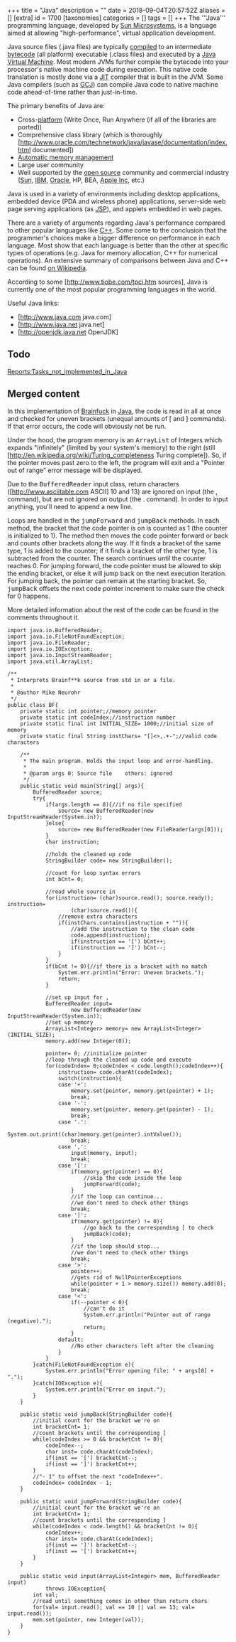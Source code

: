 +++
title = "Java"
description = ""
date = 2018-09-04T20:57:52Z
aliases = []
[extra]
id = 1700
[taxonomies]
categories = []
tags = []
+++
[](https://rosettacode.org/wiki/runs_on_vm::java_virtual_machine)
The '''Java''' programming language, developed by [Sun Microsystems](https://rosettacode.org/wiki/Sun_Microsystems), is a language aimed at allowing "high-performance", virtual application development.

Java source files (.java files) are typically [compiled](https://rosettacode.org/wiki/Compiler) to an intermediate [bytecode](https://rosettacode.org/wiki/bytecode) (all platform) executable (.class files) and executed by a [Java Virtual Machine](https://rosettacode.org/wiki/Java_Virtual_Machine).
Most modern JVMs further compile the bytecode into your processor's native machine code during execution.
This native code translation is mostly done via a [JIT](https://rosettacode.org/wiki/Just-In-Time) compiler that is built in the JVM. Some Java compilers (such as [GCJ](https://rosettacode.org/wiki/GCJ)) can compile Java code to native machine code ahead-of-time rather than just-in-time.

The primary benefits of Java are:
* Cross-[platform](https://rosettacode.org/wiki/platform) (Write Once, Run Anywhere (if all of the libraries are ported))
* Comprehensive class library (which is thoroughly [http://www.oracle.com/technetwork/java/javase/documentation/index.html documented])
* [Automatic memory management](https://rosettacode.org/wiki/garbage_collection)
* Large user community
* Well supported by the [open source](https://rosettacode.org/wiki/open_source) community and commercial industry ([Sun](https://rosettacode.org/wiki/Sun_Microsystems), [IBM](https://rosettacode.org/wiki/IBM), [Oracle](https://rosettacode.org/wiki/Oracle), HP, BEA, [Apple Inc](https://rosettacode.org/wiki/Apple_Inc), etc.)

Java is used in a variety of environments including desktop applications, embedded device (PDA and wireless phone) applications, server-side web page serving applications (as [JSP](https://rosettacode.org/wiki/Java_Server_Pages)), and applets embedded in web pages.

There are a variety of arguments regarding Java's performance compared to other popular languages like [C++](https://rosettacode.org/wiki/C++). Some come to the conclusion that the programmer's choices make a bigger difference on performance in each language. Most show that each language is better than the other at specific types of operations (e.g. Java for memory allocation, C++ for numerical operations).
An extensive summary of comparisons between Java and C++ can be found [on Wikipedia](https://en.wikipedia.org/wiki/Comparison_of_Java_and_C++).

According to some [http://www.tiobe.com/tpci.htm sources], Java is currently one of the most popular programming languages in the world.

Useful Java links:
* [http://www.java.com java.com]
* [http://www.java.net java.net]
* [http://openjdk.java.net OpenJDK]

## Todo
[Reports:Tasks_not_implemented_in_Java](https://rosettacode.org/wiki/Reports:Tasks_not_implemented_in_Java)


## Merged content



In this implementation of [Brainfuck](https://rosettacode.org/wiki/Brainfuck) in [Java](https://rosettacode.org/wiki/Java), the code is read in all at once and checked for uneven brackets (unequal amounts of [ and ] commands). If that error occurs, the code will obviously not be run.

Under the hood, the program memory is an <tt>ArrayList</tt> of Integers which expands "infinitely" (limited by your system's memory) to the right (still [http://en.wikipedia.org/wiki/Turing_completeness Turing complete]). So, if the pointer moves past zero to the left, the program will exit and a "Pointer out of range" error message will be displayed.

Due to the <tt>BufferedReader</tt> input class, return characters ([http://www.asciitable.com ASCII] 10 and 13) are ignored on input (the , command), but are not ignored on output (the . command). In order to input anything, you'll need to append a new line.

Loops are handled in the <tt>jumpForward</tt> and <tt>jumpBack</tt> methods. In each method, the bracket that the code pointer is on is counted as 1 (the counter is initialized to 1). The method then moves the code pointer forward or back and counts other brackets along the way. If it finds a bracket of the same type, 1 is added to the counter; if it finds a bracket of the other type, 1 is subtracted from the counter. The search continues until the counter reaches 0. For jumping forward, the code pointer must be allowed to skip the ending bracket, or else it will jump back on the next execution iteration. For jumping back, the pointer can remain at the starting bracket. So, <tt>jumpBack</tt> offsets the next code pointer increment to make sure the check for 0 happens.

More detailed information about the rest of the code can be found in the comments throughout it.<br clear=all>
```java5
import java.io.BufferedReader;
import java.io.FileNotFoundException;
import java.io.FileReader;
import java.io.IOException;
import java.io.InputStreamReader;
import java.util.ArrayList;

/**
 * Interprets Brainf**k source from std in or a file.
 *
 * @author Mike Neurohr
 */
public class BF{
	private static int pointer;//memory pointer
	private static int codeIndex;//instruction number
	private static final int INITIAL_SIZE= 1000;//initial size of memory
	private static final String instChars= "[]<>,.+-";//valid code characters

	/**
	 * The main program. Holds the input loop and error-handling.
	 *
	 * @param args 0: Source file    others: ignored
	 */
	public static void main(String[] args){
		BufferedReader source;
		try{
			if(args.length == 0){//if no file specified
				source= new BufferedReader(new InputStreamReader(System.in));
			}else{
				source= new BufferedReader(new FileReader(args[0]));
			}
			char instruction;

			//holds the cleaned up code
			StringBuilder code= new StringBuilder();

			//count for loop syntax errors
			int bCnt= 0;

			//read whole source in
			for(instruction= (char)source.read(); source.ready(); instruction=
					(char)source.read()){
				//remove extra characters
				if(instChars.contains(instruction + "")){
					//add the instruction to the clean code
					code.append(instruction);
					if(instruction == '[') bCnt++;
					if(instruction == ']') bCnt--;
				}
			}
			if(bCnt != 0){//if there is a bracket with no match
				System.err.println("Error: Uneven brackets.");
				return;
			}

			//set up input for ,
			BufferedReader input=
					new BufferedReader(new InputStreamReader(System.in));
			//set up memory
			ArrayList<Integer> memory= new ArrayList<Integer>(INITIAL_SIZE);
			memory.add(new Integer(0));

			pointer= 0; //initialize pointer
			//loop through the cleaned up code and execute
			for(codeIndex= 0;codeIndex < code.length();codeIndex++){
				instruction= code.charAt(codeIndex);
				switch(instruction){
				case '+':
					memory.set(pointer, memory.get(pointer) + 1);
					break;
				case '-':
					memory.set(pointer, memory.get(pointer) - 1);
					break;
				case '.':
					System.out.print((char)memory.get(pointer).intValue());
					break;
				case ',':
					input(memory, input);
					break;
				case '[':
					if(memory.get(pointer) == 0){
						//skip the code inside the loop
						jumpForward(code);
					}
					//if the loop can continue...
					//we don't need to check other things
					break;
				case ']':
					if(memory.get(pointer) != 0){
						//go back to the corresponding [ to check
						jumpBack(code);
					}
					//if the loop should stop...
					//we don't need to check other things
					break;
				case '>':
					pointer++;
					//gets rid of NullPointerExceptions
					while(pointer + 1 > memory.size()) memory.add(0);
					break;
				case '<':
					if(--pointer < 0){
						//can't do it
						System.err.println("Pointer out of range (negative).");
						return;
					}
				default:
					//No other characters left after the cleaning
				}
			}
		}catch(FileNotFoundException e){
			System.err.println("Error opening file: " + args[0] + ".");
		}catch(IOException e){
			System.err.println("Error on input.");
		}
	}

	public static void jumpBack(StringBuilder code){
		//initial count for the bracket we're on
		int bracketCnt= 1;
		//count brackets until the corresponding [
		while(codeIndex >= 0 && bracketCnt != 0){
			codeIndex--;
			char inst= code.charAt(codeIndex);
			if(inst == '[') bracketCnt--;
			if(inst == ']') bracketCnt++;
		}
		//"- 1" to offset the next "codeIndex++".
		codeIndex= codeIndex - 1;
	}

	public static void jumpForward(StringBuilder code){
		//initial count for the bracket we're on
		int bracketCnt= 1;
		//count brackets until the corresponding ]
		while(codeIndex < code.length() && bracketCnt != 0){
			codeIndex++;
			char inst= code.charAt(codeIndex);
			if(inst == ']') bracketCnt--;
			if(inst == '[') bracketCnt++;
		}
	}

	public static void input(ArrayList<Integer> mem, BufferedReader input)
			throws IOException{
		int val;
		//read until something comes in other than return chars
		for(val= input.read(); val == 10 || val == 13; val= input.read());
		mem.set(pointer, new Integer(val));
 	}
}
```

